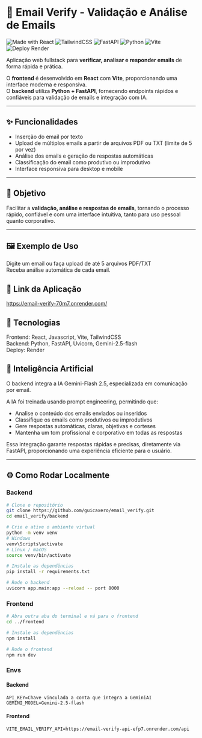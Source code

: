 # 📧 Email Verify - Validação e Análise de Emails

![Made with React](https://img.shields.io/badge/Made%20with-React-blue?logo=react)
![TailwindCSS](https://img.shields.io/badge/Style-TailwindCSS-teal)
![FastAPI](https://img.shields.io/badge/Backend-FastAPI-lightgrey)
![Python](https://img.shields.io/badge/Language-Python-green)
![Vite](https://img.shields.io/badge/Bundler-Vite-brightgreen)
![Deploy Render](https://img.shields.io/badge/Deploy-Render-blue)


Aplicação web fullstack para **verificar, analisar e responder emails** de forma rápida e prática.  

O **frontend** é desenvolvido em **React** com **Vite**, proporcionando uma interface moderna e responsiva.  
O **backend** utiliza **Python + FastAPI**, fornecendo endpoints rápidos e confiáveis para validação de emails e integração com IA.

---

## ✨ Funcionalidades

- Inserção do email por texto
- Upload de múltiplos emails a partir de arquivos PDF ou TXT (limite de 5 por vez)
- Análise dos emails e geração de respostas automáticas
- Classificação do email como produtivo ou improdutivo
- Interface responsiva para desktop e mobile  

---

## 🎯 Objetivo

Facilitar a **validação, análise e respostas de emails**, tornando o processo rápido, confiável e com uma interface intuitiva, tanto para uso pessoal quanto corporativo.

---

## 🖼️ Exemplo de Uso

Digite um email ou faça upload de até 5 arquivos PDF/TXT           
Receba análise automática de cada email.

## 🎈 Link da Aplicação
https://email-verify-70m7.onrender.com/

## 🚀 Tecnologias

Frontend: React, Javascript, Vite, TailwindCSS              
Backend: Python, FastAPI, Uvicorn, Gemini-2.5-flash          
Deploy: Render            

## 🤖 Inteligência Artificial

O backend integra a IA Gemini-Flash 2.5, especializada em comunicação por email.

A IA foi treinada usando prompt engineering, permitindo que:
- Analise o conteúdo dos emails enviados ou inseridos
- Classifique os emails como produtivos ou improdutivos
- Gere respostas automáticas, claras, objetivas e corteses
- Mantenha um tom profissional e corporativo em todas as respostas

Essa integração garante respostas rápidas e precisas, diretamente via FastAPI, proporcionando uma experiência eficiente para o usuário.

---

## ⚙️ Como Rodar Localmente

### Backend

```bash
# Clone o repositório
git clone https://github.com/guicaxero/email_verify.git
cd email_verify/backend

# Crie e ative o ambiente virtual
python -m venv venv
# Windows
venv\Scripts\activate
# Linux / macOS
source venv/bin/activate

# Instale as dependências
pip install -r requirements.txt

# Rode o backend
uvicorn app.main:app --reload -- port 8000
```

### Frontend

```bash
# Abra outra aba do terminal e vá para o frontend
cd ../frontend

# Instale as dependências
npm install

# Rode o frontend
npm run dev
```
### Envs

#### Backend
```
API_KEY=Chave vinculada a conta que integra a GeminiAI
GEMINI_MODEL=Gemini-2.5-flash
```

#### Frontend
```
VITE_EMAIL_VERIFY_API=https://email-verify-api-efp7.onrender.com/api


